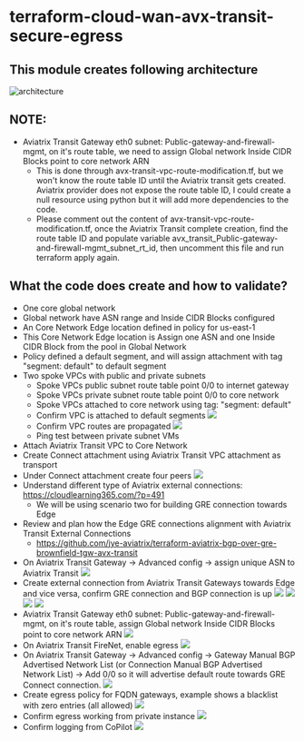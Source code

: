 # terraform-cloud-wan-avx-transit-secure-egress

## This module creates following architecture
![architecture](CloudWAN-Aviatrix-Transit-Secure-Egress.png)

## NOTE:
- Aviatrix Transit Gateway eth0 subnet: Public-gateway-and-firewall-mgmt, on it's route table, we need to assign Global network Inside CIDR Blocks point to core network ARN
    - This is done through avx-transit-vpc-route-modification.tf, but we won't know the route table ID until the Aviatrix transit gets created. Aviatrix provider does not expose the route table ID, I could create a null resource using python but it will add more dependencies to the code.
    - Please comment out the content of avx-transit-vpc-route-modification.tf, once the Aviatrix Transit complete creation, find the route table ID and populate variable avx_transit_Public-gateway-and-firewall-mgmt_subnet_rt_id, then uncomment this file and run terraform apply again.

## What the code does create and how to validate?
- One core global network
- Global network have ASN range and Inside CIDR Blocks configured
- An Core Network Edge location defined in policy for us-east-1
- This Core Network Edge location is Assign one ASN and one Inside CIDR Block from the pool in Global Network
- Policy defined a default segment, and will assign attachment with tag "segment: default" to default segment
- Two spoke VPCs with public and private subnets
    - Spoke VPCs public subnet route table point 0/0 to internet gateway 
    - Spoke VPCs private subnet route table point 0/0 to core network
    - Spoke VPCs attached to core network using tag: "segment: default"
    - Confirm VPC is attached to default segments
    ![](20230705154100.png)
    - Confirm VPC routes are propagated
    ![](20230705154019.png)
    - Ping test between private subnet VMs
- Attach Aviatrix Transit VPC to Core Network
- Create Connect attachment using Aviatrix Transit VPC attachment as transport
- Under Connect attachment create four peers
    ![](20230705154303.png)
- Understand different type of Aviatrix external connections: https://cloudlearning365.com/?p=491
    - We will be using scenario two for building GRE connection towards Edge
- Review and plan how the Edge GRE connections alignment with Aviatrix Transit External Connections
    - https://github.com/jye-aviatrix/terraform-aviatrix-bgp-over-gre-brownfield-tgw-avx-transit
- On Aviatrix Transit Gateway -> Advanced config ->  assign unique ASN to Aviatrix Transit
    ![](20230705155952.png)
- Create external connection from Aviatrix Transit Gateways towards Edge and vice versa, confirm GRE connection and BGP connection is up
    ![](20230705155651.png)
    ![](20230705155800.png)
    ![](20230705160206.png)
    ![](20230705160325.png)
- Aviatrix Transit Gateway eth0 subnet: Public-gateway-and-firewall-mgmt, on it's route table, assign Global network Inside CIDR Blocks point to core network ARN
    ![](20230705155350.png)
- On Aviatrix Transit FireNet, enable egress
    ![](20230705154715.png)
- On Aviatrix Transit Gateway -> Advanced config ->  Gateway Manual BGP Advertised Network List (or Connection Manual BGP Advertised Network List) -> Add 0/0 so it will advertise default route towards GRE Connect connection.
    ![](20230705155025.png)
- Create egress policy for FQDN gateways, example shows a blacklist with zero entries (all allowed)
    ![](20230705160512.png)
- Confirm egress working from private instance
    ![](20230705160756.png)
- Confirm logging from CoPilot
    ![](20230705160850.png)

